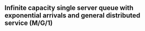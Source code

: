 ## Infinite capacity single server queue with exponential arrivals and general distributed service (M/G/1)
